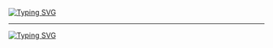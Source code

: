 <a href="https://git.io/typing-svg"><img src="https://readme-typing-svg.demolab.com?font=Fira+Code&size=16&pause=1000&random=false&width=435&lines=Hello+%F0%9F%99%8B%E2%80%8D%E2%99%82%EF%B8%8F+Welcome+My+Name+Is+Poria+delavariyan;Im+A+Back-End+Developer" alt="Typing SVG" /></a>
<hr style='color: red;'>
<a href="https://git.io/typing-svg"><img src="https://readme-typing-svg.demolab.com?font=Fira+Code&size=16&pause=1000&color=F7133C&random=false&width=435&lines=I+was+born+on+December+4%2C+1996+from+Iran" alt="Typing SVG" /></a>
